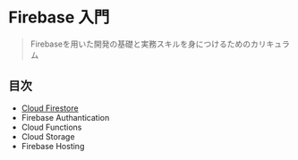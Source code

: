# Firebase 入門

> Firebaseを用いた開発の基礎と実務スキルを身につけるためのカリキュラム

## 目次
- [Cloud Firestore](./firebase-training/README.md)
- Firebase Authantication
- Cloud Functions
- Cloud Storage
- Firebase Hosting